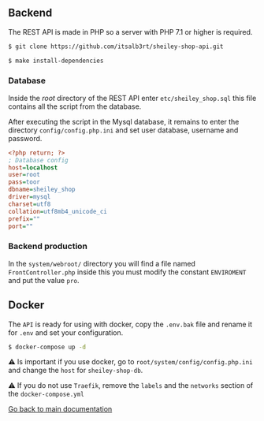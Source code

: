 ## Backend

The REST API is made in PHP so a server with PHP 7.1 or higher is required.

```bash
$ git clone https://github.com/itsalb3rt/sheiley-shop-api.git
```

```bash
$ make install-dependencies
```

### Database

Inside the *root* directory of the REST API enter `etc/sheiley_shop.sql` this file contains all the script from the database.

After executing the script in the Mysql database, it remains to enter the directory `config/config.php.ini` and set user database, username and password.

```ini
<?php return; ?>
; Database config
host=localhost
user=root
pass=toor
dbname=sheiley_shop
driver=mysql
charset=utf8
collation=utf8mb4_unicode_ci
prefix=""
port=""
```

### Backend production

In the `system/webroot/` directory you will find a file named `FrontController.php` inside this you must modify the constant `ENVIROMENT` and put the value `pro`.

## Docker

The `API` is ready for using with docker, copy the `.env.bak` file and rename it for `.env` and set your configuration.

```bash
$ docker-compose up -d
```

:warning: Is important if you use docker, go to `root/system/config/config.php.ini` and change the `host` for `sheiley-shop-db`.

:warning: If you do not use `Traefik`, remove the `labels` and the `networks` section of the `docker-compose.yml`

[Go back to main documentation](https://github.com/itsalb3rt/sheiley_shop_app)
